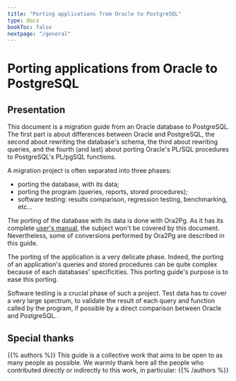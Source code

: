 ```yaml
---
title: "Porting applications from Oracle to PostgreSQL"
type: docs
bookToc: false
nextpage: "/general"
---
```


# Porting applications from Oracle to PostgreSQL

## Presentation

This document is a migration guide from an Oracle database to PostgreSQL. The first
part is about differences between Oracle and PostgreSQL, the second about rewriting 
the database's schema, the third about rewriting queries, and the fourth (and last) 
about porting Oracle's PL/SQL procedures to PostgreSQL's PL/pgSQL functions. 

A migration project is often separated into three phases:

* porting the database, with its data;
* porting the program (queries, reports, stored procedures);
* software testing: results comparison, regression testing, benchmarking, etc…

The porting of the database with its data is done with Ora2Pg. As it has its
complete [user's manual][ora2pg], the subject won't be covered by this document.
Nevertheless, some of conversions performed by Ora2Pg are described in this
guide. 

[ora2pg]: https://ora2pg.darold.net/documentation.html

The porting of the application is a very delicate phase. Indeed, the porting of 
an application's queries and stored procedures can be quite complex because of 
each databases' specificities. This porting guide's purpose is to ease this porting. 

Software testing is a crucial phase of such a project. Test data has to cover a very 
large spectrum, to validate the result of each query and function called by the program, 
if possible by a direct comparison between Oracle and PostgreSQL.

## Special thanks

{{% authors %}}
This guide is a collective work that aims to be open to as many people as
possible. We warmly thank here all the people who contributed directly or
indirectly to this work, in particular:
{{% /authors %}}
